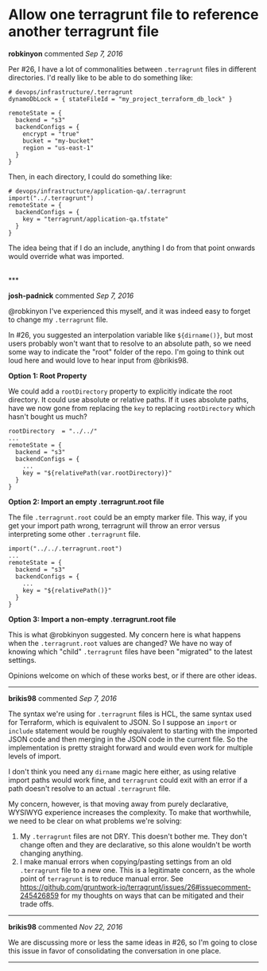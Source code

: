 # Allow one terragrunt file to reference another terragrunt file

**robkinyon** commented *Sep 7, 2016*

Per #26, I have a lot of commonalities between `.terragrunt` files in different directories. I'd really like to be able to do something like:

```
# devops/infrastructure/.terragrunt
dynamoDbLock = { stateFileId = "my_project_terraform_db_lock" }

remoteState = {
  backend = "s3"
  backendConfigs = {
    encrypt = "true"
    bucket = "my-bucket"
    region = "us-east-1"
  }
}
```

Then, in each directory, I could do something like:

```
# devops/infrastructure/application-qa/.terragrunt
import("../.terragrunt")
remoteState = {
  backendConfigs = {
    key = "terragrunt/application-qa.tfstate"
  }
}
```

The idea being that if I do an include, anything I do from that point onwards would override what was imported.

<br />
***


**josh-padnick** commented *Sep 7, 2016*

@robkinyon I've experienced this myself, and it was indeed easy to forget to change my `.terragrunt` file. 

In #26, you suggested an interpolation variable like `${dirname()}`, but most users probably won't want that to resolve to an absolute path, so we need some way to indicate the "root" folder of the repo. I'm going to think out loud here and would love to hear input from @brikis98.

**Option 1: Root Property**

We could add a `rootDirectory` property to explicitly indicate the root directory. It could use absolute or relative paths. If it uses absolute paths, have we now gone from replacing the `key` to replacing `rootDirectory` which hasn't bought us much?

```
rootDirectory  = "../../"
...
remoteState = {
  backend = "s3"
  backendConfigs = {
    ...
    key = "${relativePath(var.rootDirectory)}"
  }
}
```

**Option 2: Import an empty .terragrunt.root file**

The file `.terragrunt.root` could be an empty marker file. This way, if you get your import path wrong, terragrunt will throw an error versus interpreting some other `.terragrunt` file.

```
import("../../.terragrunt.root")
...
remoteState = {
  backend = "s3"
  backendConfigs = {
    ...
    key = "${relativePath()}"
  }
}
```

**Option 3: Import a non-empty .terragrunt.root file**

This is what @robkinyon suggested. My concern here is what happens when the `.terragrunt.root` values are changed? We have no way of knowing which "child" `.terragrunt` files have been "migrated" to the latest settings.

Opinions welcome on which of these works best, or if there are other ideas.

***

**brikis98** commented *Sep 7, 2016*

The syntax we're using for `.terragrunt` files is HCL, the same syntax used for Terraform, which is equivalent to JSON. So I suppose an `import` or `include` statement would be roughly equivalent to starting with the imported JSON code and then merging in the JSON code in the current file. So the implementation is pretty straight forward and would even work for multiple levels of import. 

I don't think you need any `dirname` magic here either, as using relative import paths would work fine, and `terragrunt` could exit with an error if a path doesn't resolve to an actual `.terragrunt` file.

My concern, however, is that moving away from purely declarative, WYSIWYG experience increases the complexity. To make that worthwhile, we need to be clear on what problems we're solving:
1. My `.terragrunt` files are not DRY. This doesn't bother me. They don't change often and they are declarative, so this alone wouldn't be worth changing anything.
2. I make manual errors when copying/pasting settings from an old `.terragrunt` file to a new one. This is a legitimate concern, as the whole point of `terragrunt` is to reduce manual error. See https://github.com/gruntwork-io/terragrunt/issues/26#issuecomment-245426859 for my thoughts on ways that can be mitigated and their trade offs.

***

**brikis98** commented *Nov 22, 2016*

We are discussing more or less the same ideas in #26, so I'm going to close this issue in favor of consolidating the conversation in one place. 
***

